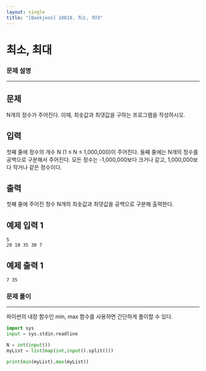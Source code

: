 ```yaml
---
layout: single
title: "[Baekjoon] 10818. 최소, 최대"
---
```




# 최소, 최대

### 문제 설명

---

## 문제

N개의 정수가 주어진다. 이때, 최솟값과 최댓값을 구하는 프로그램을 작성하시오.

## 입력

첫째 줄에 정수의 개수 N (1 ≤ N ≤ 1,000,000)이 주어진다. 둘째 줄에는 N개의 정수를 공백으로 구분해서 주어진다. 모든 정수는 -1,000,000보다 크거나 같고, 1,000,000보다 작거나 같은 정수이다.

## 출력

첫째 줄에 주어진 정수 N개의 최솟값과 최댓값을 공백으로 구분해 출력한다.

## 예제 입력 1

```
5
20 10 35 30 7
```

## 예제 출력 1

```
7 35
```



### 문제 풀이

---

 파이썬의 내장 함수인 min, max 함수를 사용하면 간단하게 풀이할 수 있다. 

```python
import sys
input = sys.stdin.readline

N = int(input())
myList = list(map(int,input().split()))

print(min(myList),max(myList))
```

<br>

